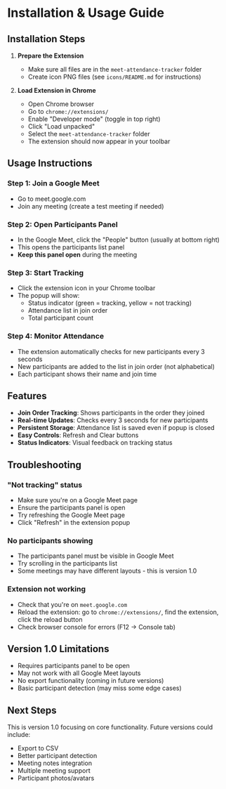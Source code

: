 # Installation & Usage Guide

## Installation Steps

1. **Prepare the Extension**
   - Make sure all files are in the `meet-attendance-tracker` folder
   - Create icon PNG files (see `icons/README.md` for instructions)

2. **Load Extension in Chrome**
   - Open Chrome browser
   - Go to `chrome://extensions/`
   - Enable "Developer mode" (toggle in top right)
   - Click "Load unpacked"
   - Select the `meet-attendance-tracker` folder
   - The extension should now appear in your toolbar

## Usage Instructions

### Step 1: Join a Google Meet
- Go to meet.google.com
- Join any meeting (create a test meeting if needed)

### Step 2: Open Participants Panel
- In the Google Meet, click the "People" button (usually at bottom right)
- This opens the participants list panel
- **Keep this panel open** during the meeting

### Step 3: Start Tracking
- Click the extension icon in your Chrome toolbar
- The popup will show:
  - Status indicator (green = tracking, yellow = not tracking)
  - Attendance list in join order
  - Total participant count

### Step 4: Monitor Attendance
- The extension automatically checks for new participants every 3 seconds
- New participants are added to the list in join order (not alphabetical)
- Each participant shows their name and join time

## Features

- **Join Order Tracking**: Shows participants in the order they joined
- **Real-time Updates**: Checks every 3 seconds for new participants
- **Persistent Storage**: Attendance list is saved even if popup is closed
- **Easy Controls**: Refresh and Clear buttons
- **Status Indicators**: Visual feedback on tracking status

## Troubleshooting

### "Not tracking" status
- Make sure you're on a Google Meet page
- Ensure the participants panel is open
- Try refreshing the Google Meet page
- Click "Refresh" in the extension popup

### No participants showing
- The participants panel must be visible in Google Meet
- Try scrolling in the participants list
- Some meetings may have different layouts - this is version 1.0

### Extension not working
- Check that you're on `meet.google.com`
- Reload the extension: go to `chrome://extensions/`, find the extension, click the reload button
- Check browser console for errors (F12 → Console tab)

## Version 1.0 Limitations

- Requires participants panel to be open
- May not work with all Google Meet layouts
- No export functionality (coming in future versions)
- Basic participant detection (may miss some edge cases)

## Next Steps

This is version 1.0 focusing on core functionality. Future versions could include:
- Export to CSV
- Better participant detection
- Meeting notes integration
- Multiple meeting support
- Participant photos/avatars
